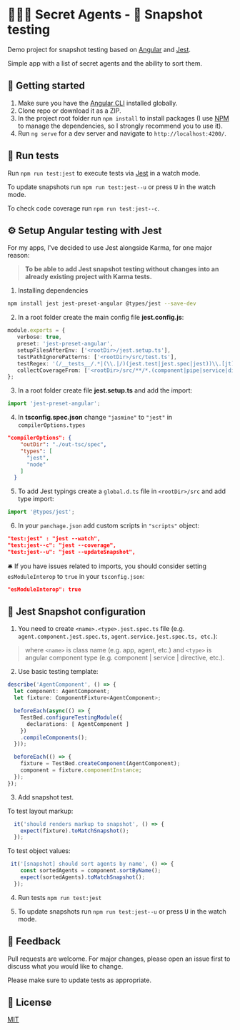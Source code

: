 # 🤵🤵‍♀️ Secret Agents - 📸 Snapshot testing

Demo project for snapshot testing based on [Angular](https://angular.io/) and [Jest](https://jestjs.io/). 

Simple app with a list of secret agents and the ability to sort them.

## 🏁 Getting started
1. Make sure you have the [Angular CLI](https://cli.angular.io/) installed globally.
2. Clone repo or download it as a ZIP.
3. In the project root folder run `npm install` to install packages (I use [NPM](https://www.npmjs.com/get-npm) to manage the dependencies, so I strongly recommend you to use it).
4. Run `ng serve` for a dev server and navigate to `http://localhost:4200/`.

## 🧪 Run tests 

Run `npm run test:jest` to execute tests via [Jest](https://jestjs.io/) in a watch mode. 

To update snapshots run `npm run test:jest--u` or press <kbd>U</kbd> in the watch mode. 

To check code coverage run `npm run test:jest--c`.


## ⚙️ Setup Angular testing with Jest

For my apps, I've decided to use Jest alongside Karma, for one major reason: 

>**To be able to add Jest snapshot testing without changes into an already existing project with Karma tests.**

1. Installing dependencies
```bash
npm install jest jest-preset-angular @types/jest --save-dev
``` 
2. In a root folder create the main config file
 **jest.config.js**:
 ```typescript
module.exports = {
    verbose: true,
    preset: 'jest-preset-angular',
    setupFilesAfterEnv: ['<rootDir>/jest.setup.ts'],
    testPathIgnorePatterns: ['<rootDir>/src/test.ts'],
    testRegex: '(/__tests__/.*|(\\.|/)(jest.test|jest.spec|jest))\\.[jt]sx?$',
    collectCoverageFrom: ['<rootDir>/src/**/*.(component|pipe|service|directive|resolver|guard|interceptor).ts']
};
 ```
3. In a root folder create file **jest.setup.ts** and add the import:
```typescript
import 'jest-preset-angular';
```
4. In **tsconfig.spec.json** change `"jasmine"` to `"jest"` in `compilerOptions.types`
```json 
"compilerOptions": {
    "outDir": "./out-tsc/spec",
    "types": [
      "jest",
      "node"
    ]
  }
```
5. To add Jest typings create a `global.d.ts` file in `<rootDir>/src` and add type import:
```typescript
import '@types/jest';
```
6. In your `panchage.json` add custom scripts in `"scripts"` object:
```json
"test:jest" : "jest --watch",
"test:jest--c": "jest --coverage",
"test:jest--u": "jest --updateSnapshot",
```

🛎️ If you have issues related to imports, you should consider setting `esModuleInterop` to `true` in your `tsconfig.json`:
```json
"esModuleInterop": true
```

## 📸 Jest Snapshot configuration


1. You need to create `<name>.<type>.jest.spec.ts` file (e.g. `agent.component.jest.spec.ts`, `agent.service.jest.spec.ts, etc.`):
>where `<name>` is class name (e.g. app, agent, etc.) and `<type>` is angular component type (e.g. component | service | directive, etc.). 

2. Use basic testing template:
```typescript
describe('AgentComponent', () => {
  let component: AgentComponent;
  let fixture: ComponentFixture<AgentComponent>;

  beforeEach(async(() => {
    TestBed.configureTestingModule({
      declarations: [ AgentComponent ]
    })
    .compileComponents();
  }));

  beforeEach(() => {
    fixture = TestBed.createComponent(AgentComponent);
    component = fixture.componentInstance;
  });
});
```
3. Add snapshot test.

To test layout markup: 
```typescript
  it('should renders markup to snapshot', () => {
    expect(fixture).toMatchSnapshot();
  });
```
To test object values:
```typescript
 it('[snapshot] should sort agents by name', () => {
    const sortedAgents = component.sortByName();
    expect(sortedAgents).toMatchSnapshot();
  });
```
4. Run tests
`npm run test:jest`

5. To update snapshots run `npm run test:jest--u` or press <kbd>U</kbd> in the watch mode. 

## 📢 Feedback 
Pull requests are welcome. For major changes, please open an issue first to discuss what you would like to change.

Please make sure to update tests as appropriate.

## 📄 License
[MIT](https://choosealicense.com/licenses/mit/)